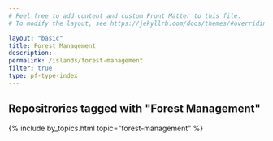 ```yaml
---
# Feel free to add content and custom Front Matter to this file.
# To modify the layout, see https://jekyllrb.com/docs/themes/#overriding-theme-defaults

layout: "basic"
title: Forest Management
description: 
permalink: /islands/forest-management
filter: true
type: pf-type-index
---
```


## Repositrories tagged with "Forest Management"

{% include by_topics.html topic="forest-management" %}
